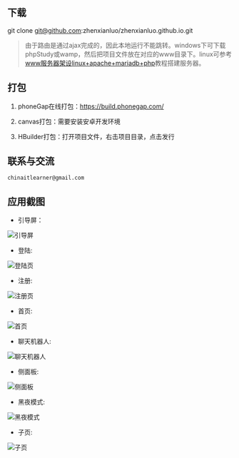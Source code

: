 ## 下载

git clone git@github.com:zhenxianluo/zhenxianluo.github.io.git

> 由于路由是通过ajax完成的，因此本地运行不能跳转。windows下可下载phpStudy或wamp，然后把项目文件放在对应的www目录下。linux可参考[www服务器架设linux+apache+mariadb+php](http://www.cnblogs.com/zhenxianluo/p/4970047.html)教程搭建服务器。

## 打包

1.  phoneGap在线打包：https://build.phonegap.com/

2.  canvas打包：需要安装安卓开发环境

3.  HBuilder打包：打开项目文件，右击项目目录，点击发行

## 联系与交流

	chinaitlearner@gmail.com

## 应用截图

* 引导屏：

![引导屏][loader]

* 登陆:

![登陆页][login]

* 注册:

![注册页][register]

* 首页:

![首页][index]

* 聊天机器人:

![聊天机器人][robot]

* 侧面板:

![侧面板][panel]

* 黑夜模式:

![黑夜模式][night]

* 子页:

![子页][subpage]

[loader]: showimg/loader.png
[login]: showimg/login.png
[register]: showimg/register.png
[index]: showimg/1.png
[robot]: showimg/chat.png
[panel]: showimg/panel.png
[night]: showimg/night.png
[subpage]: showimg/subpage.png